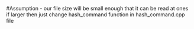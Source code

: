 #Assumption
	- our file size will be small enough that it can be read at ones if larger then just change hash_command function in hash_command.cpp file

